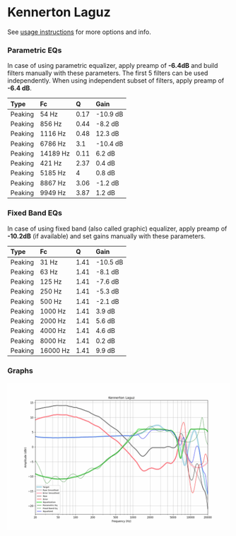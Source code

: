 # Kennerton Laguz
See [usage instructions](https://github.com/jaakkopasanen/AutoEq#usage) for more options and info.

### Parametric EQs
In case of using parametric equalizer, apply preamp of **-6.4dB** and build filters manually
with these parameters. The first 5 filters can be used independently.
When using independent subset of filters, apply preamp of **-6.4 dB**.

| Type    | Fc       |    Q | Gain     |
|:--------|:---------|:-----|:---------|
| Peaking | 54 Hz    | 0.17 | -10.9 dB |
| Peaking | 856 Hz   | 0.44 | -8.2 dB  |
| Peaking | 1116 Hz  | 0.48 | 12.3 dB  |
| Peaking | 6786 Hz  | 3.1  | -10.4 dB |
| Peaking | 14189 Hz | 0.11 | 6.2 dB   |
| Peaking | 421 Hz   | 2.37 | 0.4 dB   |
| Peaking | 5185 Hz  | 4    | 0.8 dB   |
| Peaking | 8867 Hz  | 3.06 | -1.2 dB  |
| Peaking | 9949 Hz  | 3.87 | 1.2 dB   |

### Fixed Band EQs
In case of using fixed band (also called graphic) equalizer, apply preamp of **-10.2dB**
(if available) and set gains manually with these parameters.

| Type    | Fc       |    Q | Gain     |
|:--------|:---------|:-----|:---------|
| Peaking | 31 Hz    | 1.41 | -10.5 dB |
| Peaking | 63 Hz    | 1.41 | -8.1 dB  |
| Peaking | 125 Hz   | 1.41 | -7.6 dB  |
| Peaking | 250 Hz   | 1.41 | -5.3 dB  |
| Peaking | 500 Hz   | 1.41 | -2.1 dB  |
| Peaking | 1000 Hz  | 1.41 | 3.9 dB   |
| Peaking | 2000 Hz  | 1.41 | 5.6 dB   |
| Peaking | 4000 Hz  | 1.41 | 4.6 dB   |
| Peaking | 8000 Hz  | 1.41 | 0.2 dB   |
| Peaking | 16000 Hz | 1.41 | 9.9 dB   |

### Graphs
![](./Kennerton%20Laguz.png)